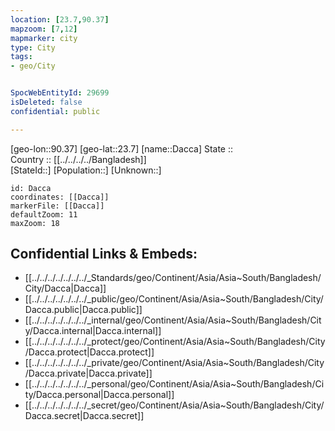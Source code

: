 ```yaml
---
location: [23.7,90.37] 
mapzoom: [7,12] 
mapmarker: city 
type: City
tags:
- geo/City


SpocWebEntityId: 29699
isDeleted: false
confidential: public

---
```

[geo-lon::90.37] 
[geo-lat::23.7] 
[name::Dacca] 
State ::  
Country :: [[../../../../Bangladesh]]  
[StateId::] 
[Population::] 
[Unknown::] 


```leaflet
id: Dacca
coordinates: [[Dacca]] 
markerFile: [[Dacca]] 
defaultZoom: 11 
maxZoom: 18
```


## Confidential Links & Embeds: 
- [[../../../../../../../_Standards/geo/Continent/Asia/Asia~South/Bangladesh/City/Dacca|Dacca]] 
- [[../../../../../../../_public/geo/Continent/Asia/Asia~South/Bangladesh/City/Dacca.public|Dacca.public]] 
- [[../../../../../../../_internal/geo/Continent/Asia/Asia~South/Bangladesh/City/Dacca.internal|Dacca.internal]] 
- [[../../../../../../../_protect/geo/Continent/Asia/Asia~South/Bangladesh/City/Dacca.protect|Dacca.protect]] 
- [[../../../../../../../_private/geo/Continent/Asia/Asia~South/Bangladesh/City/Dacca.private|Dacca.private]] 
- [[../../../../../../../_personal/geo/Continent/Asia/Asia~South/Bangladesh/City/Dacca.personal|Dacca.personal]] 
- [[../../../../../../../_secret/geo/Continent/Asia/Asia~South/Bangladesh/City/Dacca.secret|Dacca.secret]] 
